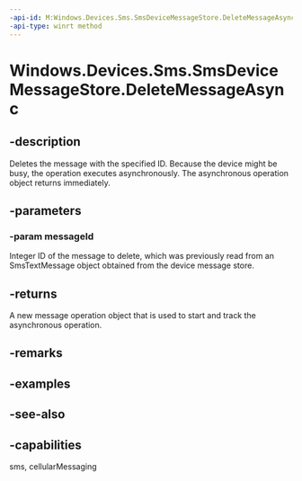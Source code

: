 ----api-id: M:Windows.Devices.Sms.SmsDeviceMessageStore.DeleteMessageAsync(System.UInt32)
-api-type: winrt method
---<!-- Method syntaxpublic Windows.Foundation.IAsyncAction DeleteMessageAsync(System.UInt32 messageId)--># Windows.Devices.Sms.SmsDeviceMessageStore.DeleteMessageAsync## -descriptionDeletes the message with the specified ID. Because the device might be busy, the operation executes asynchronously. The asynchronous operation object returns immediately.## -parameters### -param messageIdInteger ID of the message to delete, which was previously read from an SmsTextMessage object obtained from the device message store.## -returnsA new message operation object that is used to start and track the asynchronous operation.## -remarks## -examples## -see-also## -capabilitiessms, cellularMessaging